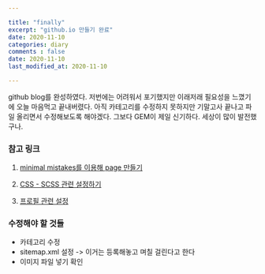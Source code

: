 ```yaml
---

title: "finally"
excerpt: "github.io 만들기 완료"
date: 2020-11-10
categories: diary
comments : false
date: 2020-11-10
last_modified_at: 2020-11-10

---
```



github blog를 완성하였다. 저번에는 어려워서 포기했지만 이래저래 필요성을 느꼈기에 오늘 마음먹고 끝내버렸다. 아직 카테고리를 수정하지 못하지만 기말고사 끝나고 파일 올리면서 수정해보도록 해야겠다. 그보다 GEM이 제일 신기하다. 세상이 많이 발전했구나.

### 참고 링크

1. [minimal mistakes를 이용해 page 만들기](https://pnurep.github.io/blogging/github-page-minimal-mistakes/#)

2. [CSS - SCSS 관련 설정하기](https://hahafamilia.github.io/howto/jekyll-github-mistakes-blog/)

3. [프로필 관련 설정](https://danggai.github.io/tags/#minimal-mistakes)

### 수정해야 할 것들

* 카테고리 수정
* sitemap.xml 설정 -> 이거는 등록해놓고 며칠 걸린다고 한다
* 이미지 파일 넣기 확인